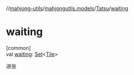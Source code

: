 //[mahjong-utils](../../../index.md)/[mahjongutils.models](../index.md)/[Tatsu](index.md)/[waiting](waiting.md)

# waiting

[common]\
val [waiting](waiting.md): [Set](https://kotlinlang.org/api/latest/jvm/stdlib/kotlin-stdlib/kotlin.collections/-set/index.html)&lt;[Tile](../-tile/index.md)&gt;

进张

